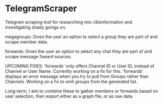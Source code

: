 # TelegramScraper
Telegram scraping tool for researching mis-/disinformation and investigating shady goings on.

megagroups: Gives the user an option to select a group they are part of and scrape member data.

forwards: Gives the user an option to select any chat they are part of and scrape message foward sources.

UPCOMING FIXES: 
'forwards' only offers Channel ID or User ID, instead of Channel or User Name. Currently working on a fix for this.
'forwards' displays an error message when you try to pull from Groups rather than Channels. Working on a fix to omit groups from the generated list.

Long-term, I aim to combine these to gather members or forwards based on user selection, then export either as a graph file, or as raw data.
